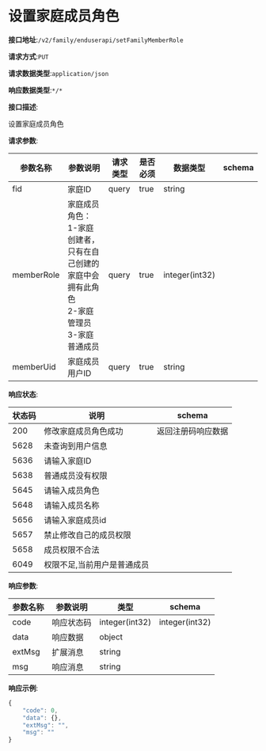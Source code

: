 # 设置家庭成员角色


**接口地址**:`/v2/family/enduserapi/setFamilyMemberRole`


**请求方式**:`PUT`


**请求数据类型**:`application/json`


**响应数据类型**:`*/*`


**接口描述**:<p>设置家庭成员角色</p>


**请求参数**:


| 参数名称   | 参数说明                                                     | 请求类型 | 是否必须 | 数据类型       | schema |
| ---------- | ------------------------------------------------------------ | -------- | -------- | -------------- | ------ |
| fid        | 家庭ID                                                       | query    | true     | string         |        |
| memberRole | 家庭成员角色：<br/>1-家庭创建者，只有在自己创建的家庭中会拥有此角色<br/>2-家庭管理员<br/>3-家庭普通成员 | query    | true     | integer(int32) |        |
| memberUid  | 家庭成员用户ID                                               | query    | true     | string         |        |


**响应状态**:


| 状态码 | 说明                        | schema             |
| ------ | --------------------------- | ------------------ |
| 200    | 修改家庭成员角色成功        | 返回注册码响应数据 |
| 5628   | 未查询到用户信息            |                    |
| 5636   | 请输入家庭ID                |                    |
| 5638   | 普通成员没有权限            |                    |
| 5645   | 请输入成员角色              |                    |
| 5648   | 请输入成员名称              |                    |
| 5656   | 请输入家庭成员id            |                    |
| 5657   | 禁止修改自己的成员权限      |                    |
| 5658   | 成员权限不合法              |                    |
| 6049   | 权限不足,当前用户是普通成员 |                    |


**响应参数**:


| 参数名称 | 参数说明   | 类型           | schema         |
| -------- | ---------- | -------------- | -------------- |
| code     | 响应状态码 | integer(int32) | integer(int32) |
| data     | 响应数据   | object         |                |
| extMsg   | 扩展消息   | string         |                |
| msg      | 响应消息   | string         |                |


**响应示例**:
```javascript
{
	"code": 0,
	"data": {},
	"extMsg": "",
	"msg": ""
}
```
